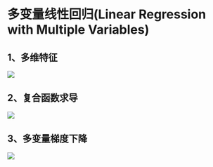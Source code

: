 # 多变量线性回归(Linear Regression with Multiple Variables)
## 1、多维特征
![](https://github.com/daacheng/pythonForMachineLearning/blob/master/pic/multivar.png?raw=true)
## 2、复合函数求导
![](https://github.com/daacheng/pythonForMachineLearning/blob/master/pic/dx.png?raw=true)
## 3、多变量梯度下降
![](https://github.com/daacheng/pythonForMachineLearning/blob/master/pic/multigradient.png?raw=true)

